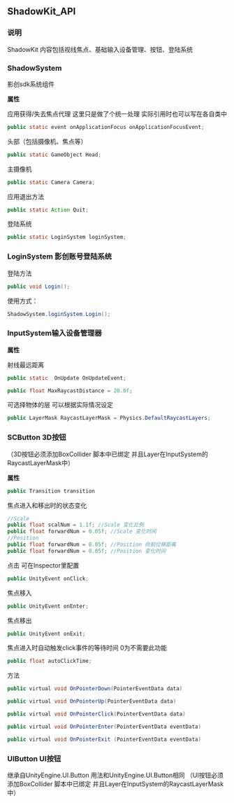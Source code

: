 ## ShadowKit_API

### 说明

ShadowKit 内容包括视线焦点、基础输入设备管理、按钮、登陆系统

### ShadowSystem

影创sdk系统组件

**属性**

应用获得/失去焦点代理 这里只是做了个统一处理 实际引用时也可以写在各自类中
```java
public static event onApplicationFocus onApplicationFocusEvent; 
```

头部（包括摄像机、焦点等）
```java
public static GameObject Head;
```

主摄像机
```java
public static Camera Camera;
```

应用退出方法
```java
public static Action Quit;
```

登陆系统
```java
public static LoginSystem loginSystem;
```

### LoginSystem 影创账号登陆系统

登陆方法 
```java
public void Login();
```

使用方式：
```java
ShadowSystem.loginSystem.Login();
```

### InputSystem输入设备管理器

**属性**

射线最远距离
```java
public static  OnUpdate OnUpdateEvent; 
```
```java
public float MaxRaycastDistance = 20.0f;
```

可选择物体的层 可以根据实际情况设定
```java
public LayerMask RaycastLayerMask = Physics.DefaultRaycastLayers; 
```

### SCButton 3D按钮

（3D按钮必须添加BoxCollider 脚本中已绑定 并且Layer在InputSystem的RaycastLayerMask中）

**属性**

```java
public Transition transition
```

焦点进入和移出时的状态变化
```java
//Scale
public float scalNum = 1.1f; //Scale 变化比例
public float forwardNum = 0.05f; //Scale 变化时间
//Position
public float forwardNum = 0.05f; //Position 向前位移距离
public float forwardNum = 0.05f; //Position 变化时间
```

点击 可在Inspector里配置
```java
public UnityEvent onClick; 
```

焦点移入
```java
public UnityEvent onEnter;
```

焦点移出
```java
public UnityEvent onExit;
```

焦点进入时自动触发click事件的等待时间 0为不需要此功能
```java
public float autoClickTime;
```

方法
```java
public virtual void OnPointerDown(PointerEventData data)

public virtual void OnPointerUp(PointerEventData data)

public virtual void OnPointerClick(PointerEventData data)

public virtual void OnPointerEnter(PointerEventData eventData)

public virtual void OnPointerExit (PointerEventData eventData)
```


### UIButton UI按钮
继承自UnityEngine.UI.Button 用法和UnityEngine.UI.Button相同 （UI按钮必须添加BoxCollider 脚本中已绑定 并且Layer在InputSystem的RaycastLayerMask中）

